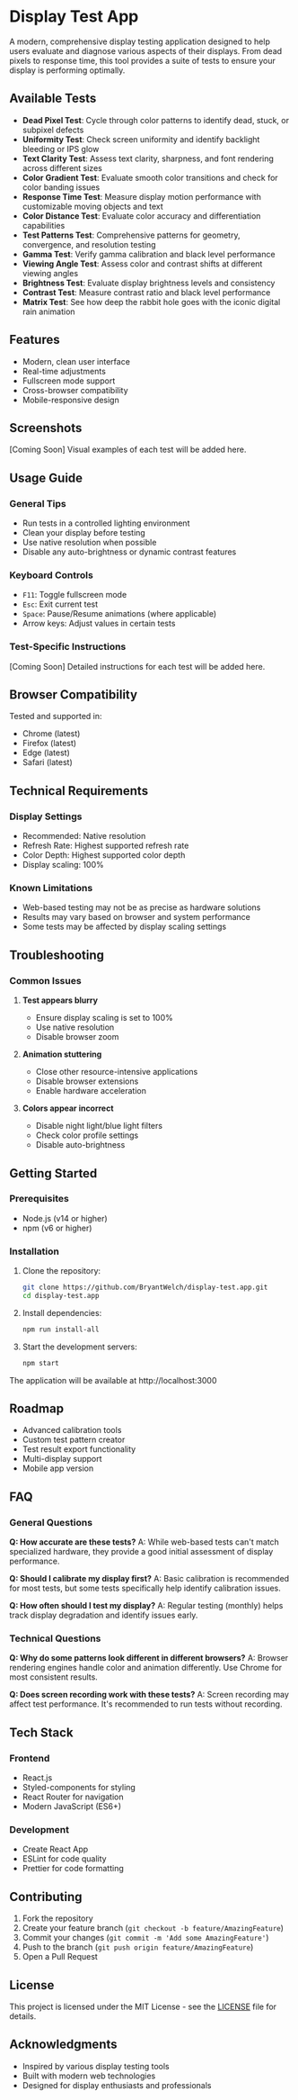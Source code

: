 # Display Test App

A modern, comprehensive display testing application designed to help users evaluate and diagnose various aspects of their displays. From dead pixels to response time, this tool provides a suite of tests to ensure your display is performing optimally.

## Available Tests

- **Dead Pixel Test**: Cycle through color patterns to identify dead, stuck, or subpixel defects
- **Uniformity Test**: Check screen uniformity and identify backlight bleeding or IPS glow
- **Text Clarity Test**: Assess text clarity, sharpness, and font rendering across different sizes
- **Color Gradient Test**: Evaluate smooth color transitions and check for color banding issues
- **Response Time Test**: Measure display motion performance with customizable moving objects and text
- **Color Distance Test**: Evaluate color accuracy and differentiation capabilities
- **Test Patterns Test**: Comprehensive patterns for geometry, convergence, and resolution testing
- **Gamma Test**: Verify gamma calibration and black level performance
- **Viewing Angle Test**: Assess color and contrast shifts at different viewing angles
- **Brightness Test**: Evaluate display brightness levels and consistency
- **Contrast Test**: Measure contrast ratio and black level performance
- **Matrix Test**: See how deep the rabbit hole goes with the iconic digital rain animation

## Features
- Modern, clean user interface
- Real-time adjustments
- Fullscreen mode support
- Cross-browser compatibility
- Mobile-responsive design

## Screenshots
[Coming Soon] Visual examples of each test will be added here.

## Usage Guide

### General Tips
- Run tests in a controlled lighting environment
- Clean your display before testing
- Use native resolution when possible
- Disable any auto-brightness or dynamic contrast features

### Keyboard Controls
- `F11`: Toggle fullscreen mode
- `Esc`: Exit current test
- `Space`: Pause/Resume animations (where applicable)
- Arrow keys: Adjust values in certain tests

### Test-Specific Instructions
[Coming Soon] Detailed instructions for each test will be added here.

## Browser Compatibility

Tested and supported in:
- Chrome (latest)
- Firefox (latest)
- Edge (latest)
- Safari (latest)

## Technical Requirements

### Display Settings
- Recommended: Native resolution
- Refresh Rate: Highest supported refresh rate
- Color Depth: Highest supported color depth
- Display scaling: 100%

### Known Limitations
- Web-based testing may not be as precise as hardware solutions
- Results may vary based on browser and system performance
- Some tests may be affected by display scaling settings

## Troubleshooting

### Common Issues
1. **Test appears blurry**
   - Ensure display scaling is set to 100%
   - Use native resolution
   - Disable browser zoom

2. **Animation stuttering**
   - Close other resource-intensive applications
   - Disable browser extensions
   - Enable hardware acceleration

3. **Colors appear incorrect**
   - Disable night light/blue light filters
   - Check color profile settings
   - Disable auto-brightness

## Getting Started

### Prerequisites
- Node.js (v14 or higher)
- npm (v6 or higher)

### Installation

1. Clone the repository:
   ```bash
   git clone https://github.com/BryantWelch/display-test.app.git
   cd display-test.app
   ```

2. Install dependencies:
   ```bash
   npm run install-all
   ```

3. Start the development servers:
   ```bash
   npm start
   ```

The application will be available at http://localhost:3000

## Roadmap
- Advanced calibration tools
- Custom test pattern creator
- Test result export functionality
- Multi-display support
- Mobile app version

## FAQ

### General Questions
**Q: How accurate are these tests?**
A: While web-based tests can't match specialized hardware, they provide a good initial assessment of display performance.

**Q: Should I calibrate my display first?**
A: Basic calibration is recommended for most tests, but some tests specifically help identify calibration issues.

**Q: How often should I test my display?**
A: Regular testing (monthly) helps track display degradation and identify issues early.

### Technical Questions
**Q: Why do some patterns look different in different browsers?**
A: Browser rendering engines handle color and animation differently. Use Chrome for most consistent results.

**Q: Does screen recording work with these tests?**
A: Screen recording may affect test performance. It's recommended to run tests without recording.

## Tech Stack

### Frontend
- React.js
- Styled-components for styling
- React Router for navigation
- Modern JavaScript (ES6+)

### Development
- Create React App
- ESLint for code quality
- Prettier for code formatting

## Contributing

1. Fork the repository
2. Create your feature branch (`git checkout -b feature/AmazingFeature`)
3. Commit your changes (`git commit -m 'Add some AmazingFeature'`)
4. Push to the branch (`git push origin feature/AmazingFeature`)
5. Open a Pull Request

## License

This project is licensed under the MIT License - see the [LICENSE](LICENSE) file for details.

## Acknowledgments

- Inspired by various display testing tools
- Built with modern web technologies
- Designed for display enthusiasts and professionals
